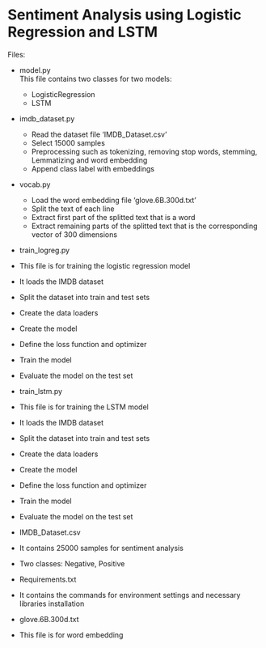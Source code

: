 # Sentiment Analysis using Logistic Regression and LSTM

Files:
- model.py
  <br> This file contains two classes for two models:
  - LogisticRegression
  - LSTM
 
- imdb_dataset.py
  - Read the dataset file ‘IMDB_Dataset.csv’ 
  - Select 15000 samples
  - Preprocessing such as tokenizing, removing stop words, stemming, Lemmatizing and word embedding
  - Append class label with embeddings

- vocab.py
  -	Load the word embedding file ‘glove.6B.300d.txt’
  -	Split the text of each line 
  - Extract first part of the splitted text that is a word
  - Extract remaining parts of the splitted text that is the corresponding vector of 300 dimensions

-	train_logreg.py
  -	This file is for training the logistic regression model
  -	It loads the IMDB dataset
  -	Split the dataset into train and test sets
  -	Create the data loaders
  -	Create the model
  -	Define the loss function and optimizer
  -	Train the model
  -	Evaluate the model on the test set

-	train_lstm.py
  -	This file is for training the LSTM model
  -	It loads the IMDB dataset
  -	Split the dataset into train and test sets
  -	Create the data loaders
  -	Create the model
  -	Define the loss function and optimizer
  -	Train the model
  -	Evaluate the model on the test set

-	IMDB_Dataset.csv
  -	It contains 25000 samples for sentiment analysis
  -	Two classes: Negative, Positive

-	Requirements.txt
  -	It contains the commands for environment settings and necessary libraries installation
-	glove.6B.300d.txt
  -	This file is for word embedding



